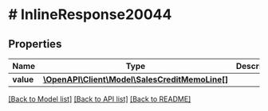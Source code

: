 # # InlineResponse20044

## Properties

Name | Type | Description | Notes
------------ | ------------- | ------------- | -------------
**value** | [**\OpenAPI\Client\Model\SalesCreditMemoLine[]**](SalesCreditMemoLine.md) |  | [optional]

[[Back to Model list]](../../README.md#models) [[Back to API list]](../../README.md#endpoints) [[Back to README]](../../README.md)
